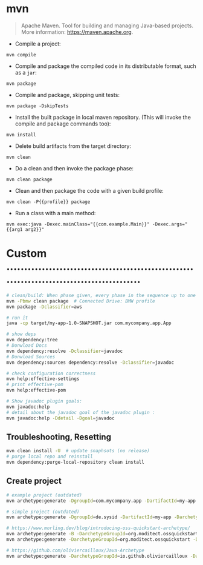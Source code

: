 # mvn

> Apache Maven.
> Tool for building and managing Java-based projects.
> More information: <https://maven.apache.org>.

- Compile a project:

`mvn compile`

- Compile and package the compiled code in its distributable format, such as a `jar`:

`mvn package`

- Compile and package, skipping unit tests:

`mvn package -DskipTests`

- Install the built package in local maven repository. (This will invoke the compile and package commands too):

`mvn install`

- Delete build artifacts from the target directory:

`mvn clean`

- Do a clean and then invoke the package phase:

`mvn clean package`

- Clean and then package the code with a given build profile:

`mvn clean -P{{profile}} package`

- Run a class with a main method:

`mvn exec:java -Dexec.mainClass="{{com.example.Main}}" -Dexec.args="{{arg1 arg2}}"`



# Custom ...........................................................................................
```bash
# clean/build: When phase given, every phase in the sequence up to one is processed
mvn -Pbmw clean package  # Connected Drive: BMW profile
mvn package -Dclassifier=aws

# run it
java -cp target/my-app-1.0-SNAPSHOT.jar com.mycompany.app.App

# show deps
mvn dependency:tree
# Donwload Docs
mvn dependency:resolve -Dclassifier=javadoc
# Donwload Sources
mvn dependency:sources dependency:resolve -Dclassifier=javadoc

# check configuration correctness
mvn help:effective-settings
# print effective-pom
mvn help:effective-pom

# Show javadoc plugin goals:
mvn javadoc:help
# detail about the javadoc goal of the javadoc plugin :
mvn javadoc:help -Ddetail -Dgoal=javadoc
```

## Troubleshooting, Resetting
```bash
mvn clean install -U  # update snaphsots (no release)
# purge local repo and reinstall
mvn dependency:purge-local-repository clean install
```

## Create project
```bash
# example project (outdated)
mvn archetype:generate -DgroupId=com.mycompany.app -DartifactId=my-app -DarchetypeArtifactId=maven-archetype-quickstart -DarchetypeVersion=1.4 -DinteractiveMode=false

# simple project (outdated)
mvn archetype:generate -DgroupId=de.sysid -DartifactId=my-app -DarchetypeArtifactId=maven-archetype-simple

# https://www.morling.dev/blog/introducing-oss-quickstart-archetype/
mvn archetype:generate -B -DarchetypeGroupId=org.moditect.ossquickstart -DarchetypeArtifactId=oss-quickstart-simple-archetype -DarchetypeVersion=1.0.0.Alpha1 -DgroupId=de.sysid.demos -DartifactId=app -Dversion=1.0.0-SNAPSHOT -DmoduleName=None
mvn archetype:generate -DarchetypeGroupId=org.moditect.ossquickstart -DarchetypeArtifactId=oss-quickstart-simple-archetype -DarchetypeVersion=1.0.0.Alpha1

# https://github.com/oliviercailloux/Java-Archetype
mvn archetype:generate -DarchetypeGroupId=io.github.oliviercailloux -DarchetypeArtifactId=java-archetype

```
